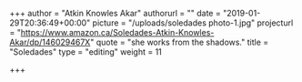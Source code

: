 +++
author = "Atkin Knowles Akar"
authorurl = ""
date = "2019-01-29T20:36:49+00:00"
picture = "/uploads/soledades photo-1.jpg"
projecturl = "https://www.amazon.ca/Soledades-Atkin-Knowles-Akar/dp/146029467X"
quote = "she works from the shadows."
title = "Soledades"
type = "editing"
weight = 11

+++
